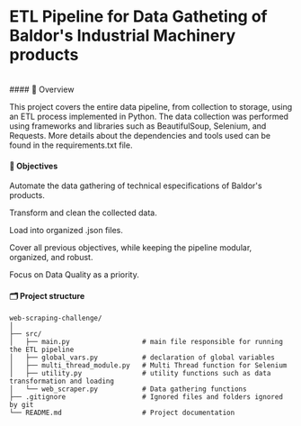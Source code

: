 # ETL Pipeline for Data Gatheting of Baldor's Industrial Machinery products
<br>
#### 📘 Overview

This project covers the entire data pipeline, from collection to storage, using an ETL process implemented in Python. The data collection was performed using frameworks and libraries such as BeautifulSoup, Selenium, and Requests. More details about the dependencies and tools used can be found in the requirements.txt file.
<br>

#### 🎯 Objectives

Automate the data gathering of technical especifications of Baldor's products.

Transform and clean the collected data.

Load into organized .json files.

Cover all previous objectives, while keeping the pipeline modular, organized, and robust.

Focus on Data Quality as a priority.
<br>

#### 🗂️ Project structure
```
web-scraping-challenge/
│
├── src/
│   ├── main.py                  # main file responsible for running the ETL pipeline
│   ├── global_vars.py           # declaration of global variables 
│   ├── multi_thread_module.py   # Multi Thread function for Selenium 
│   ├── utility.py               # utility functions such as data transformation and loading
│   └── web_scraper.py           # Data gathering functions 
├── .gitignore                   # Ignored files and folders ignored by git 
└── README.md                    # Project documentation
```

